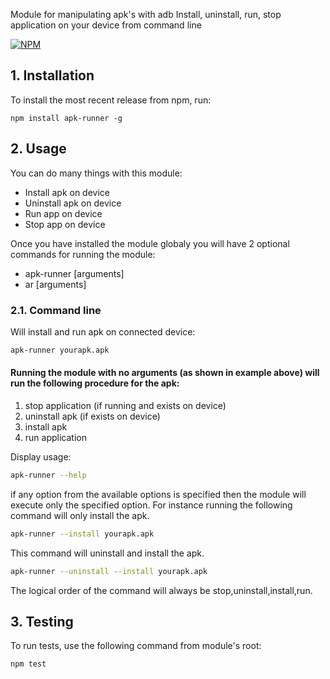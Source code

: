 Module for manipulating apk's with adb
Install, uninstall, run, stop application on your device from command line

[![NPM](https://nodei.co/npm/apk-runner.png)](https://nodei.co/npm/apk-runner/)

## 1. Installation

To install the most recent release from npm, run:

    npm install apk-runner -g

## 2. Usage

You can do many things with this module:
* Install apk on device
* Uninstall apk on device
* Run app on device
* Stop app on device

Once you have installed the module globaly you will have 2 optional commands for running the module:
* apk-runner [arguments]
* ar [arguments]

### 2.1. Command line

Will install and run apk on connected device:
```bash
apk-runner yourapk.apk
```

#### Running the module with no arguments (as shown in example above) will run the following procedure for the apk:
1. stop application (if running and exists on device)
2. uninstall apk (if exists on device)
3. install apk
4. run application

Display usage:
```bash
apk-runner --help
```

if any option from the available options is specified then the module will execute only the specified option.
For instance running the following command will only install the apk.

```bash
apk-runner --install yourapk.apk
```

This command will uninstall and install the apk.

```bash
apk-runner --uninstall --install yourapk.apk
```

The logical order of the command will always be stop,uninstall,install,run.

## 3. Testing

To run tests, use the following command from module's root:

````
npm test
````